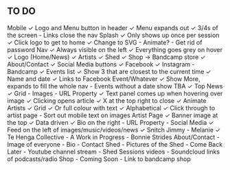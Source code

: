 TO DO
-----

Mobile
	✓ Logo and Menu button in header
	✓ Menu expands out
	✓ 3/4s of the screen
	- Links close the nav
Splash
	✓ Only shows up once per session
	✓ Click logo to get to home
	✓ Change to SVG
	- Animate?
	- Get rid of password
Nav
	✓ Always visible on the left
	✓ Everything goes grey on hover
	✓ Logo (Home/News)
	✓ Artists
	✓ Shed
	✓ Shop -> Bandcamp store
	✓ About/Contact
	✓ Social Media buttons
		✓ Facebook
		✓ Instagram
		- Bandcamp
	✓ Events list
		✓ Show 3 that are closest to the current time
		✓ Name and date
		✓ Links to Facebook Event/Whatever
		✓ Show More, expands to fill the whole nav
		- Events without a date show TBA
	✓ Top
News
	✓ Grid
	- Images
	- URL Property
	✓ Text panel comes up when hovering over image
	✓ Clicking opens article
		✓ X at the top right to close
		✓ Animate
Artists
	✓ Grid
	✓ Or full colour with text
	✓ Alphabetical
	✓ Click through to artist page
	- Sort out mobile text on images
Artist Page
	✓ Banner image at the top
	✓ Data driven
	✓ Bio on the right
	- URL Property
	- Social Media
	✓ Feed on the left of images/music/videos/news
		✓ Snitch Jimmy
		- Melanie
		✓ Te Henga Collective
		- A Work in Progress
		- Bonnie Strides
About/Contact
	- Image of everyone
	- Bio
	- Contact
Shed
	- Pictures of the Shed
	- Come Back Later
		- Youtube channel stream
		- Shed Sessions videos
		- Soundcloud links of podcasts/radio
Shop
	- Coming Soon
		- Link to bandcamp shop
